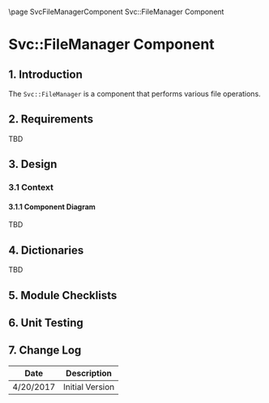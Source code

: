\page SvcFileManagerComponent Svc::FileManager Component
# Svc::FileManager Component

## 1. Introduction

The `Svc::FileManager` is a component that performs various file operations.

## 2. Requirements

TBD

## 3. Design

### 3.1 Context

#### 3.1.1 Component Diagram

TBD

## 4. Dictionaries

TBD

## 5. Module Checklists

## 6. Unit Testing

## 7. Change Log

Date | Description
---- | -----------
4/20/2017 | Initial Version



